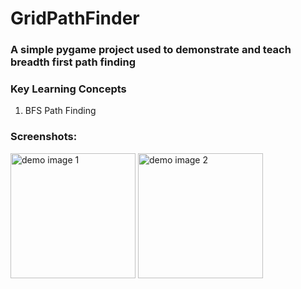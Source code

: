<h1> GridPathFinder</h1>

<h3> A simple pygame project used to demonstrate and teach breadth first path finding</h3>

<div>
 <h3>Key Learning Concepts</h3>
 <ol>
  <li>BFS Path Finding</li>
 </ol> 
</div>

<div>
 <h3>Screenshots:</h3>
 <p></p>
 <img src="" alt="demo image 1" width="200"/>
 <img src="" alt="demo image 2" width="200"/>
</div>

